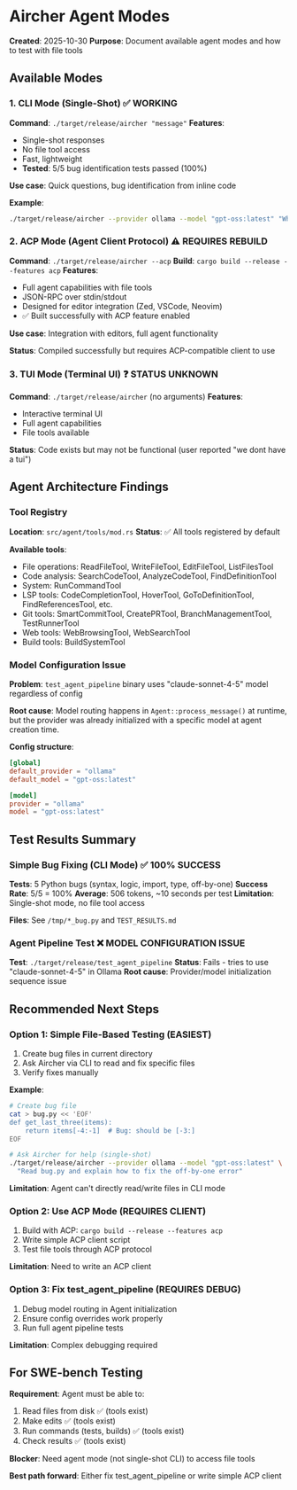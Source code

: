 # Aircher Agent Modes

**Created**: 2025-10-30
**Purpose**: Document available agent modes and how to test with file tools

## Available Modes

### 1. CLI Mode (Single-Shot) ✅ WORKING
**Command**: `./target/release/aircher "message"`
**Features**:
- Single-shot responses
- No file tool access
- Fast, lightweight
- **Tested**: 5/5 bug identification tests passed (100%)

**Use case**: Quick questions, bug identification from inline code

**Example**:
```bash
./target/release/aircher --provider ollama --model "gpt-oss:latest" "What's 2+2?"
```

### 2. ACP Mode (Agent Client Protocol) ⚠️ REQUIRES REBUILD
**Command**: `./target/release/aircher --acp`
**Build**: `cargo build --release --features acp`
**Features**:
- Full agent capabilities with file tools
- JSON-RPC over stdin/stdout
- Designed for editor integration (Zed, VSCode, Neovim)
- ✅ Built successfully with ACP feature enabled

**Use case**: Integration with editors, full agent functionality

**Status**: Compiled successfully but requires ACP-compatible client to use

### 3. TUI Mode (Terminal UI) ❓ STATUS UNKNOWN
**Command**: `./target/release/aircher` (no arguments)
**Features**:
- Interactive terminal UI
- Full agent capabilities
- File tools available

**Status**: Code exists but may not be functional (user reported "we dont have a tui")

## Agent Architecture Findings

### Tool Registry
**Location**: `src/agent/tools/mod.rs`
**Status**: ✅ All tools registered by default

**Available tools**:
- File operations: ReadFileTool, WriteFileTool, EditFileTool, ListFilesTool
- Code analysis: SearchCodeTool, AnalyzeCodeTool, FindDefinitionTool
- System: RunCommandTool
- LSP tools: CodeCompletionTool, HoverTool, GoToDefinitionTool, FindReferencesTool, etc.
- Git tools: SmartCommitTool, CreatePRTool, BranchManagementTool, TestRunnerTool
- Web tools: WebBrowsingTool, WebSearchTool
- Build tools: BuildSystemTool

### Model Configuration Issue

**Problem**: `test_agent_pipeline` binary uses "claude-sonnet-4-5" model regardless of config

**Root cause**: Model routing happens in `Agent::process_message()` at runtime, but the provider was already initialized with a specific model at agent creation time.

**Config structure**:
```toml
[global]
default_provider = "ollama"
default_model = "gpt-oss:latest"

[model]
provider = "ollama"
model = "gpt-oss:latest"
```

## Test Results Summary

### Simple Bug Fixing (CLI Mode) ✅ 100% SUCCESS
**Tests**: 5 Python bugs (syntax, logic, import, type, off-by-one)
**Success Rate**: 5/5 = 100%
**Average**: 506 tokens, ~10 seconds per test
**Limitation**: Single-shot mode, no file tool access

**Files**: See `/tmp/*_bug.py` and `TEST_RESULTS.md`

### Agent Pipeline Test ❌ MODEL CONFIGURATION ISSUE
**Test**: `./target/release/test_agent_pipeline`
**Status**: Fails - tries to use "claude-sonnet-4-5" in Ollama
**Root cause**: Provider/model initialization sequence issue

## Recommended Next Steps

### Option 1: Simple File-Based Testing (EASIEST)
1. Create bug files in current directory
2. Ask Aircher via CLI to read and fix specific files
3. Verify fixes manually

**Example**:
```bash
# Create bug file
cat > bug.py << 'EOF'
def get_last_three(items):
    return items[-4:-1]  # Bug: should be [-3:]
EOF

# Ask Aircher for help (single-shot)
./target/release/aircher --provider ollama --model "gpt-oss:latest" \
  "Read bug.py and explain how to fix the off-by-one error"
```

**Limitation**: Agent can't directly read/write files in CLI mode

### Option 2: Use ACP Mode (REQUIRES CLIENT)
1. Build with ACP: `cargo build --release --features acp`
2. Write simple ACP client script
3. Test file tools through ACP protocol

**Limitation**: Need to write an ACP client

### Option 3: Fix test_agent_pipeline (REQUIRES DEBUG)
1. Debug model routing in Agent initialization
2. Ensure config overrides work properly
3. Run full agent pipeline tests

**Limitation**: Complex debugging required

## For SWE-bench Testing

**Requirement**: Agent must be able to:
1. Read files from disk ✅ (tools exist)
2. Make edits ✅ (tools exist)
3. Run commands (tests, builds) ✅ (tools exist)
4. Check results ✅ (tools exist)

**Blocker**: Need agent mode (not single-shot CLI) to access file tools

**Best path forward**: Either fix test_agent_pipeline or write simple ACP client
